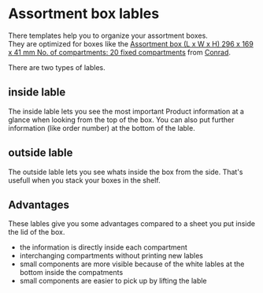 # Assortment box lables

There templates help you to organize your assortment boxes.  
They are optimized for boxes like the [Assortment box (L x W x H) 296 x 169 x 41 mm No. of compartments: 20 fixed compartments](https://www.conrad.com/p/assortment-box-l-x-w-x-h-296-x-169-x-41-mm-no-of-compartments-20-fixed-compartments-816787) from [Conrad](https://www.conrad.com).

There are two types of lables.

## inside lable

The inside lable lets you see the most important Product information at a glance when looking from the top of the box.
You can also put further information (like order number) at the bottom of the lable.

## outside lable

The outside lable lets you see whats inside the box from the side. That's usefull when you stack your boxes in the shelf.

## Advantages

These lables give you some advantages compared to a sheet you put inside the lid of the box.

* the information is directly inside each compartment
* interchanging compartments without printing new lables
* small components are more visible because of the white lables at the bottom inside the compatments
* small components are easier to pick up by lifting the lable

